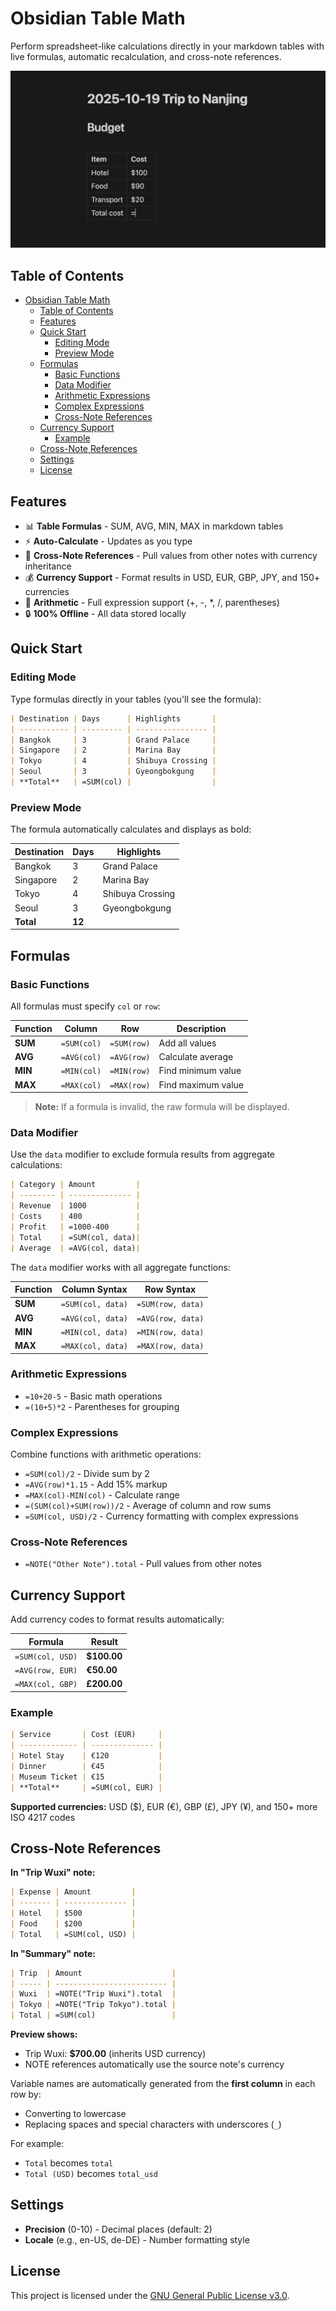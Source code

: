 # Obsidian Table Math

Perform spreadsheet-like calculations directly in your markdown tables with live formulas, automatic recalculation, and cross-note references.

![Demo](media/demo.gif)

## Table of Contents

- [Obsidian Table Math](#obsidian-table-math)
  - [Table of Contents](#table-of-contents)
  - [Features](#features)
  - [Quick Start](#quick-start)
    - [Editing Mode](#editing-mode)
    - [Preview Mode](#preview-mode)
  - [Formulas](#formulas)
    - [Basic Functions](#basic-functions)
    - [Data Modifier](#data-modifier)
    - [Arithmetic Expressions](#arithmetic-expressions)
    - [Complex Expressions](#complex-expressions)
    - [Cross-Note References](#cross-note-references)
  - [Currency Support](#currency-support)
    - [Example](#example)
  - [Cross-Note References](#cross-note-references-1)
  - [Settings](#settings)
  - [License](#license)

## Features

- 📊 **Table Formulas** - SUM, AVG, MIN, MAX in markdown tables
- ⚡ **Auto-Calculate** - Updates as you type
- 🔗 **Cross-Note References** - Pull values from other notes with currency inheritance
- 💰 **Currency Support** - Format results in USD, EUR, GBP, JPY, and 150+ currencies
- 🧮 **Arithmetic** - Full expression support (+, -, \*, /, parentheses)
- 🔒 **100% Offline** - All data stored locally

## Quick Start

### Editing Mode

Type formulas directly in your tables (you'll see the formula):

```markdown
| Destination | Days      | Highlights       |
| ----------- | --------- | ---------------- |
| Bangkok     | 3         | Grand Palace     |
| Singapore   | 2         | Marina Bay       |
| Tokyo       | 4         | Shibuya Crossing |
| Seoul       | 3         | Gyeongbokgung    |
| **Total**   | =SUM(col) |                  |
```

### Preview Mode

The formula automatically calculates and displays as bold:

| Destination | Days   | Highlights       |
| ----------- | ------ | ---------------- |
| Bangkok     | 3      | Grand Palace     |
| Singapore   | 2      | Marina Bay       |
| Tokyo       | 4      | Shibuya Crossing |
| Seoul       | 3      | Gyeongbokgung    |
| **Total**   | **12** |                  |

## Formulas

### Basic Functions

All formulas must specify `col` or `row`:

| Function | Column      | Row         | Description        |
| -------- | ----------- | ----------- | ------------------ |
| **SUM**  | `=SUM(col)` | `=SUM(row)` | Add all values     |
| **AVG**  | `=AVG(col)` | `=AVG(row)` | Calculate average  |
| **MIN**  | `=MIN(col)` | `=MIN(row)` | Find minimum value |
| **MAX**  | `=MAX(col)` | `=MAX(row)` | Find maximum value |

> **Note:** If a formula is invalid, the raw formula will be displayed.

### Data Modifier

Use the `data` modifier to exclude formula results from aggregate calculations:

```markdown
| Category | Amount         |
| -------- | -------------- |
| Revenue  | 1000           |
| Costs    | 400            |
| Profit   | =1000-400      |
| Total    | =SUM(col, data)|
| Average  | =AVG(col, data)|
```

The `data` modifier works with all aggregate functions:

| Function | Column Syntax | Row Syntax |
| -------- | ------------- | ---------- |
| **SUM**  | `=SUM(col, data)` | `=SUM(row, data)` |
| **AVG**  | `=AVG(col, data)` | `=AVG(row, data)` |
| **MIN**  | `=MIN(col, data)` | `=MIN(row, data)` |
| **MAX**  | `=MAX(col, data)` | `=MAX(row, data)` |

### Arithmetic Expressions

- `=10+20-5` - Basic math operations
- `=(10+5)*2` - Parentheses for grouping

### Complex Expressions

Combine functions with arithmetic operations:

- `=SUM(col)/2` - Divide sum by 2
- `=AVG(row)*1.15` - Add 15% markup
- `=MAX(col)-MIN(col)` - Calculate range
- `=(SUM(col)+SUM(row))/2` - Average of column and row sums
- `=SUM(col, USD)/2` - Currency formatting with complex expressions

### Cross-Note References

- `=NOTE("Other Note").total` - Pull values from other notes

## Currency Support

Add currency codes to format results automatically:

| Formula          | Result      |
| ---------------- | ----------- |
| `=SUM(col, USD)` | **$100.00** |
| `=AVG(row, EUR)` | **€50.00**  |
| `=MAX(col, GBP)` | **£200.00** |

### Example

```markdown
| Service       | Cost (EUR)     |
| ------------- | -------------- |
| Hotel Stay    | €120           |
| Dinner        | €45            |
| Museum Ticket | €15            |
| **Total**     | =SUM(col, EUR) |
```

**Supported currencies:** USD ($), EUR (€), GBP (£), JPY (¥), and 150+ more ISO 4217 codes

## Cross-Note References

**In "Trip Wuxi" note:**

```markdown
| Expense | Amount         |
| ------- | -------------- |
| Hotel   | $500           |
| Food    | $200           |
| Total   | =SUM(col, USD) |
```

**In "Summary" note:**

```markdown
| Trip  | Amount                    |
| ----- | ------------------------- |
| Wuxi  | =NOTE("Trip Wuxi").total  |
| Tokyo | =NOTE("Trip Tokyo").total |
| Total | =SUM(col)                 |
```

**Preview shows:**

- Trip Wuxi: **$700.00** (inherits USD currency)
- NOTE references automatically use the source note's currency

Variable names are automatically generated from the **first column** in each row by:

- Converting to lowercase
- Replacing spaces and special characters with underscores (`_`)

For example:

- `Total` becomes `total`
- `Total (USD)` becomes `total_usd`

## Settings

- **Precision** (0-10) - Decimal places (default: 2)
- **Locale** (e.g., en-US, de-DE) - Number formatting style

## License

This project is licensed under the [GNU General Public License v3.0](LICENSE).
